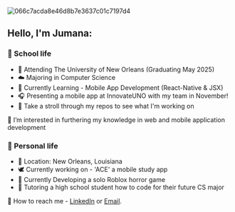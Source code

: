 ![066c7acda8e46d8b7e3637c01c7197d4](https://github.com/JumanaCS/JumanaCS/assets/148403239/420ac19e-915b-44ef-843f-0c17450ddbb7)

## Hello, I'm Jumana:

### 🤍 School life 


- 🐚 Attending The University of New Orleans (Graduating May 2025)
- ☁️ Majoring in Computer Science 
- 🧸 Currently Learning - Mobile App Development (React-Native & JSX) 
- 🎧 Presenting a mobile app at InnovateUNO with my team in November!
- 🥛 Take a stroll through my repos to see what I'm working on

🍦 I’m interested in furthering my knowledge in web and mobile application development


 ### 🤎 Personal life


- 🥥 Location: New Orleans, Louisiana 
- 🕊️ Currently working on - 'ACE' a mobile study app 
- 🫧 Currently Developing a solo Roblox horror game
- 🥞 Tutoring a high school student how to code for their future CS major 

💼 How to reach me - [LinkedIn](https://www.linkedin.com/in/jumana-sul) or [Email](jumana.suleiman.cs@gmail.com).
